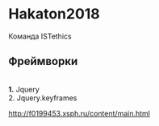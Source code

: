 # Hakaton2018
Команда ISTethics

<h2> Фреймворки </h2>
 <br/> <strong>1.</strong> Jquery 
 <br/> 2. Jquery.keyframes



http://f0199453.xsph.ru/content/main.html
